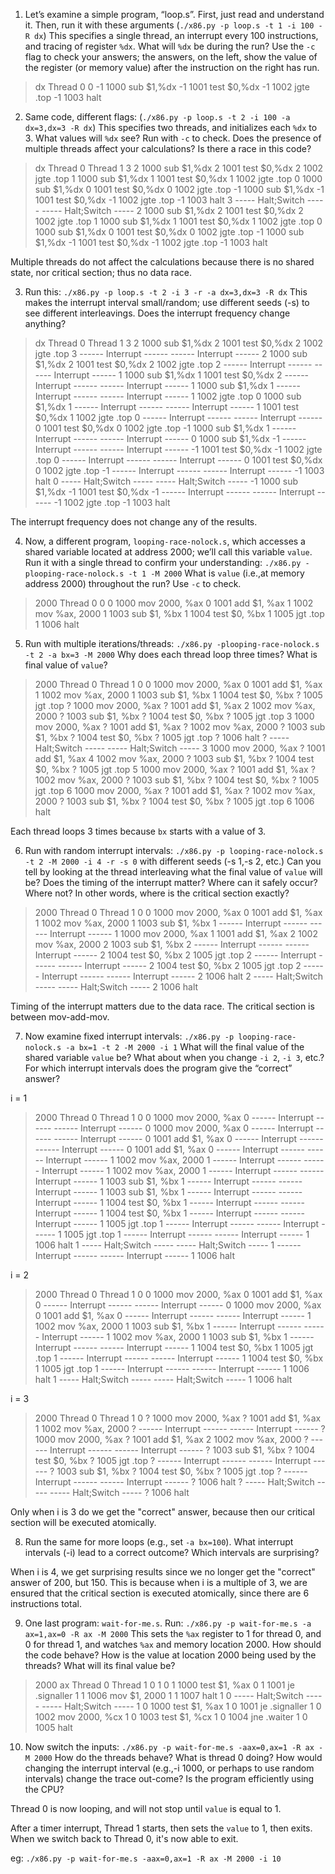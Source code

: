 1. Let’s examine a simple program, “loop.s”. First, just read and understand it. Then, run it with these arguments (`./x86.py -p loop.s -t 1 -i 100 -R dx`) This specifies a single thread, an interrupt every 100 instructions, and tracing of register `%dx`. What will `%dx` be during the run? Use the `-c` flag to check your answers; the answers, on the left, show the value of the register (or memory value) after the instruction on the right has run.

>   dx          Thread 0
>    0
>    -1   1000 sub  $1,%dx
>    -1   1001 test $0,%dx
>    -1   1002 jgte .top
>    -1   1003 halt

2. Same code, different flags: (`./x86.py -p loop.s -t 2 -i 100 -a dx=3,dx=3 -R dx`) This specifies two threads, and initializes each `%dx` to 3. What values will `%dx` see? Run with `-c` to check. Does the presence of multiple threads affect your calculations? Is there a race in this code?

>   dx          Thread 0                Thread 1
>    3
>    2   1000 sub  $1,%dx
>    2   1001 test $0,%dx
>    2   1002 jgte .top
>    1   1000 sub  $1,%dx
>    1   1001 test $0,%dx
>    1   1002 jgte .top
>    0   1000 sub  $1,%dx
>    0   1001 test $0,%dx
>    0   1002 jgte .top
>   -1   1000 sub  $1,%dx
>   -1   1001 test $0,%dx
>   -1   1002 jgte .top
>   -1   1003 halt
>    3   ----- Halt;Switch -----  ----- Halt;Switch -----
>    2                            1000 sub  $1,%dx
>    2                            1001 test $0,%dx
>    2                            1002 jgte .top
>    1                            1000 sub  $1,%dx
>    1                            1001 test $0,%dx
>    1                            1002 jgte .top
>    0                            1000 sub  $1,%dx
>    0                            1001 test $0,%dx
>    0                            1002 jgte .top
>   -1                            1000 sub  $1,%dx
>   -1                            1001 test $0,%dx
>   -1                            1002 jgte .top
>   -1                            1003 halt

<!-- Multiple threads does not affect calculations in this case because the interrupt is too long. But there is a race condition still, as the sub-test-jgte statements contain a critical section. -->

Multiple threads do not affect the calculations because there is no shared state, nor critical section; thus no data race.



3. Run this: `./x86.py -p loop.s -t 2 -i 3 -r -a dx=3,dx=3 -R dx` This makes the interrupt interval small/random; use different seeds (-s) to see different interleavings. Does the interrupt frequency change anything?

>   dx          Thread 0                Thread 1
>    3
>    2   1000 sub  $1,%dx
>    2   1001 test $0,%dx
>    2   1002 jgte .top
>    3   ------ Interrupt ------  ------ Interrupt ------
>    2                            1000 sub  $1,%dx
>    2                            1001 test $0,%dx
>    2                            1002 jgte .top
>    2   ------ Interrupt ------  ------ Interrupt ------
>    1   1000 sub  $1,%dx
>    1   1001 test $0,%dx
>    2   ------ Interrupt ------  ------ Interrupt ------
>    1                            1000 sub  $1,%dx
>    1   ------ Interrupt ------  ------ Interrupt ------
>    1   1002 jgte .top
>    0   1000 sub  $1,%dx
>    1   ------ Interrupt ------  ------ Interrupt ------
>    1                            1001 test $0,%dx
>    1                            1002 jgte .top
>    0   ------ Interrupt ------  ------ Interrupt ------
>    0   1001 test $0,%dx
>    0   1002 jgte .top
>   -1   1000 sub  $1,%dx
>    1   ------ Interrupt ------  ------ Interrupt ------
>    0                            1000 sub  $1,%dx
>   -1   ------ Interrupt ------  ------ Interrupt ------
>   -1   1001 test $0,%dx
>   -1   1002 jgte .top
>    0   ------ Interrupt ------  ------ Interrupt ------
>    0                            1001 test $0,%dx
>    0                            1002 jgte .top
>   -1   ------ Interrupt ------  ------ Interrupt ------
>   -1   1003 halt
>    0   ----- Halt;Switch -----  ----- Halt;Switch -----
>   -1                            1000 sub  $1,%dx
>   -1                            1001 test $0,%dx
>   -1   ------ Interrupt ------  ------ Interrupt ------
>   -1                          1002 jgte .top
>   -1                            1003 halt


The interrupt frequency does not change any of the results.


4. Now, a different program, `looping-race-nolock.s`, which accesses a shared variable located at address 2000; we’ll call this variable `value`. Run it with a single thread to confirm your understanding: `./x86.py -plooping-race-nolock.s -t 1 -M 2000` What is `value` (i.e.,at memory address 2000) throughout the run? Use `-c` to check.


> 2000          Thread 0
>    0
>    0   1000 mov 2000, %ax
>    0   1001 add $1, %ax
>    1   1002 mov %ax, 2000
>    1   1003 sub  $1, %bx
>    1   1004 test $0, %bx
>    1   1005 jgt .top
>    1   1006 halt



5. Run with multiple iterations/threads: `./x86.py -plooping-race-nolock.s -t 2 -a bx=3 -M 2000` Why does each thread loop three times? What is final value of `value`?

> 2000          Thread 0                Thread 1
>    0
>    0   1000 mov 2000, %ax
>    0   1001 add $1, %ax
>    1   1002 mov %ax, 2000
>    1   1003 sub  $1, %bx
>    1   1004 test $0, %bx
>    ?   1005 jgt .top
>    ?   1000 mov 2000, %ax
>    ?   1001 add $1, %ax
>    2   1002 mov %ax, 2000
>    ?   1003 sub  $1, %bx
>    ?   1004 test $0, %bx
>    ?   1005 jgt .top
>    3   1000 mov 2000, %ax
>    ?   1001 add $1, %ax
>    ?   1002 mov %ax, 2000
>    ?   1003 sub  $1, %bx
>    ?   1004 test $0, %bx
>    ?   1005 jgt .top
>    ?   1006 halt
>    ?   ----- Halt;Switch -----  ----- Halt;Switch -----
>    3                            1000 mov 2000, %ax
>    ?                            1001 add $1, %ax
>    4                            1002 mov %ax, 2000
>    ?                            1003 sub  $1, %bx
>    ?                            1004 test $0, %bx
>    ?                            1005 jgt .top
>    5                            1000 mov 2000, %ax
>    ?                            1001 add $1, %ax
>    ?                            1002 mov %ax, 2000
>    ?                            1003 sub  $1, %bx
>    ?                            1004 test $0, %bx
>    ?                            1005 jgt .top
>    6                            1000 mov 2000, %ax
>    ?                            1001 add $1, %ax
>    ?                            1002 mov %ax, 2000
>    ?                            1003 sub  $1, %bx
>    ?                            1004 test $0, %bx
>    ?                            1005 jgt .top
>    6                            1006 halt


Each thread loops 3 times because `bx` starts with a value of 3.


6. Run with random interrupt intervals: `./x86.py -p looping-race-nolock.s -t 2 -M 2000 -i 4 -r -s 0` with different seeds (-s 1,-s 2, etc.) Can you tell by looking at the thread interleaving what the final value of `value` will be? Does the timing of the interrupt matter? Where can it safely occur? Where not? In other words, where is the critical section exactly?


> 2000          Thread 0                Thread 1
>    0
>    0   1000 mov 2000, %ax
>    0   1001 add $1, %ax
>    1  1002 mov %ax, 2000
>    1   1003 sub  $1, %bx
>    1   ------ Interrupt ------  ------ Interrupt ------
>    1                            1000 mov 2000, %ax
>    1                            1001 add $1, %ax
>    2                            1002 mov %ax, 2000
>    2                            1003 sub  $1, %bx
>    2   ------ Interrupt ------  ------ Interrupt ------
>    2   1004 test $0, %bx
>    2   1005 jgt .top
>    2   ------ Interrupt ------  ------ Interrupt ------
>    2                            1004 test $0, %bx
>    2                            1005 jgt .top
>    2   ------ Interrupt ------  ------ Interrupt ------
>    2   1006 halt
>    2   ----- Halt;Switch -----  ----- Halt;Switch -----
>    2                            1006 halt

Timing of the interrupt matters due to the data race. The critical section is between mov-add-mov.


7. Now examine fixed interrupt intervals: `./x86.py -p looping-race-nolock.s -a bx=1 -t 2 -M 2000 -i 1` What will the final value of the shared variable `value` be? What about when you change `-i 2`, `-i 3`, etc.? For which interrupt intervals does the program give the “correct” answer?


i = 1
> 2000          Thread 0                Thread 1
>    0
>    0   1000 mov 2000, %ax
>    0   ------ Interrupt ------  ------ Interrupt ------
>    0                            1000 mov 2000, %ax
>    0   ------ Interrupt ------  ------ Interrupt ------
>    0   1001 add $1, %ax
>    0   ------ Interrupt ------  ------ Interrupt ------
>    0                            1001 add $1, %ax
>    0   ------ Interrupt ------  ------ Interrupt ------
>    1   1002 mov %ax, 2000
>    1   ------ Interrupt ------  ------ Interrupt ------
>    1                            1002 mov %ax, 2000
>    1   ------ Interrupt ------  ------ Interrupt ------
>    1   1003 sub  $1, %bx
>    1   ------ Interrupt ------  ------ Interrupt ------
>    1                            1003 sub  $1, %bx
>    1   ------ Interrupt ------  ------ Interrupt ------
>    1   1004 test $0, %bx
>    1   ------ Interrupt ------  ------ Interrupt ------
>    1                            1004 test $0, %bx
>    1   ------ Interrupt ------  ------ Interrupt ------
>    1   1005 jgt .top
>    1   ------ Interrupt ------  ------ Interrupt ------
>    1                            1005 jgt .top
>    1   ------ Interrupt ------  ------ Interrupt ------
>    1   1006 halt
>    1   ----- Halt;Switch -----  ----- Halt;Switch -----
>    1   ------ Interrupt ------  ------ Interrupt ------
>    1                            1006 halt

i = 2
> 2000          Thread 0                Thread 1
>    0
>    0   1000 mov 2000, %ax
>    0   1001 add $1, %ax
>    0   ------ Interrupt ------  ------ Interrupt ------
>    0                            1000 mov 2000, %ax
>    0                            1001 add $1, %ax
>    0   ------ Interrupt ------  ------ Interrupt ------
>    1   1002 mov %ax, 2000
>    1   1003 sub  $1, %bx
>    1   ------ Interrupt ------  ------ Interrupt ------
>    1                            1002 mov %ax, 2000
>    1                            1003 sub  $1, %bx
>    1   ------ Interrupt ------  ------ Interrupt ------
>    1   1004 test $0, %bx
>    1   1005 jgt .top
>    1   ------ Interrupt ------  ------ Interrupt ------
>    1                            1004 test $0, %bx
>    1                            1005 jgt .top
>    1   ------ Interrupt ------  ------ Interrupt ------
>    1   1006 halt
>    1   ----- Halt;Switch -----  ----- Halt;Switch -----
>    1                            1006 halt

i = 3
> 2000          Thread 0                Thread 1
>    0
>    ?   1000 mov 2000, %ax
>    ?   1001 add $1, %ax
>    1   1002 mov %ax, 2000
>    ?   ------ Interrupt ------  ------ Interrupt ------
>    ?                            1000 mov 2000, %ax
>    ?                            1001 add $1, %ax
>    2                            1002 mov %ax, 2000
>    ?   ------ Interrupt ------  ------ Interrupt ------
>    ?   1003 sub  $1, %bx
>    ?   1004 test $0, %bx
>    ?   1005 jgt .top
>    ?   ------ Interrupt ------  ------ Interrupt ------
>    ?                            1003 sub  $1, %bx
>    ?                            1004 test $0, %bx
>    ?                            1005 jgt .top
>    ?   ------ Interrupt ------  ------ Interrupt ------
>    ?   1006 halt
>    ?   ----- Halt;Switch -----  ----- Halt;Switch -----
>    ?                            1006 halt

Only when i is 3 do we get the "correct" answer, because then our critical section will be executed atomically.


8. Run the same for more loops (e.g., set `-a bx=100`). What interrupt intervals (-i) lead to a correct outcome? Which intervals are surprising?

When i is 4, we get surprising results since we no longer get the "correct" answer of 200, but 150. This is because when i is a multiple of 3, we are ensured that the critical section is executed atomically, since there are 6 instructions total.


9. One last program: `wait-for-me.s`. Run: `./x86.py -p wait-for-me.s -a ax=1,ax=0 -R ax -M 2000` This sets the `%ax` register to 1 for thread 0, and 0 for thread 1, and watches `%ax` and memory location 2000. How should the code behave? How is the value at location 2000 being used by the threads? What will its final value be?

> 2000      ax          Thread 0                Thread 1
>    0       1
>    0       1   1000 test $1, %ax
>    0       1   1001 je .signaller
>    1       1   1006 mov  $1, 2000
>    1       1   1007 halt
>    1       0   ----- Halt;Switch -----  ----- Halt;Switch -----
>    1       0                            1000 test $1, %ax
>    1       0                            1001 je .signaller
>    1       0                            1002 mov  2000, %cx
>    1       0                            1003 test $1, %cx
>    1       0                            1004 jne .waiter
>    1       0                            1005 halt

10. Now switch the inputs: `./x86.py -p wait-for-me.s -aax=0,ax=1 -R ax -M 2000` How do the threads behave? What is thread 0 doing? How would changing the interrupt interval (e.g.,-i 1000, or perhaps to use random intervals) change the trace out-come? Is the program efficiently using the CPU?

Thread 0 is now looping, and will not stop until `value` is equal to 1.

After a timer interrupt, Thread 1 starts, then sets the `value` to 1, then exits. When we switch back to Thread 0, it's now able to exit.

eg:
`./x86.py -p wait-for-me.s -aax=0,ax=1 -R ax -M 2000 -i 10`
